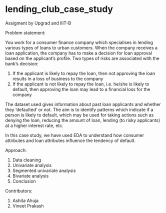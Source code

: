 # lending_club_case_study

Assigment by Upgrad and IIIT-B

Problem statement:

You work for a consumer finance company which specialises in lending various types of loans to urban customers. When the company receives a loan application, the company has to make a decision for loan approval based on the applicant’s profile. Two types of risks are associated with the bank’s decision:
  1. If the applicant is likely to repay the loan, then not approving the loan results in a loss of business to the company
  2. If the applicant is not likely to repay the loan, i.e. he/she is likely to default, then approving the loan may lead to a financial loss for the company

The dataset used gives information about past loan applicants and whether they ‘defaulted’ or not. The aim is to identify patterns which indicate if a person is likely to default, which may be used for taking actions such as denying the loan, reducing the amount of loan, lending (to risky applicants) at a higher interest rate, etc.

In this case study, we have used EDA to understand how consumer attributes and loan attributes influence the tendency of default.

Approach:

1. Data cleaning
2. Univariate analysis
3. Segmented univariate analysis
4. Bivariate analysis
5. Conclusion

Contributors:

1. Ashita Ahuja
2. Vineet Prakash